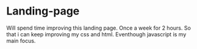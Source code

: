 # Landing-page

Will spend time improving this landing page. 
Once a week for 2 hours. So that i can keep improving my css and html. Eventhough javascript is my main focus. 
